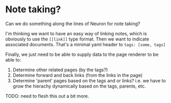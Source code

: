 # Note taking?

Can we do something along the lines of Neuron for note taking?

I'm thinking we want to have an easy way of linking notes, which is obviously
to use the `[[link]]` type format.  Then we want to indicate associated
documents.  That's a minimal yaml header to `tags: [some, tags]`

Finally, we just need to be able to supply data to the page renderer to be able
to:

 1. Determine other related pages (by the tags?)
 2. Determine forward and back links (from the links in the page)
 3. Determine 'parent' pages based on the tags and or links?  i.e. we have to
    grow the hierachy dynamically based on the tags, parents, etc.

TODO: need to flesh this out a bit more.
